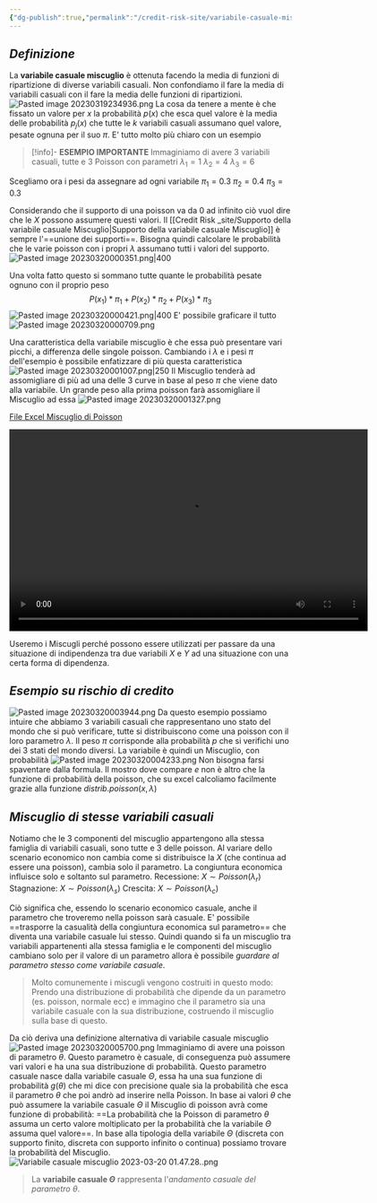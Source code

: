 ```yaml
---
{"dg-publish":true,"permalink":"/credit-risk-site/variabile-casuale-miscuglio/"}
---
```


## *Definizione*
La **variabile casuale miscuglio** è ottenuta facendo la media di funzioni di ripartizione di diverse variabili casuali.
Non confondiamo il fare la media di variabili casuali con il fare la media delle funzioni di ripartizioni.
![Pasted image 20230319234936.png](/img/user/Credit%20Risk%20_site/allegati/Pasted%20image%2020230319234936.png)
La cosa da tenere a mente è che fissato un valore per $x$ la probabilità $p(x)$ che esca quel valore è la media delle probabilità $p_j(x)$  che tutte le $k$ variabili casuali assumano quel valore, pesate ognuna per il suo $\pi$.
E' tutto molto più chiaro con un esempio

>[!info]- **ESEMPIO IMPORTANTE**
Immaginiamo di avere 3 variabili casuali, tutte e 3 Poisson con parametri
$\lambda_1 = 1$
$\lambda_2 = 4$
$\lambda_3 = 6$
>
Scegliamo ora i pesi da assegnare ad ogni variabile
$\pi_1 = 0.3$
$\pi_2 = 0.4$
$\pi_3 = 0.3$
>
Considerando che il supporto di una poisson va da 0 ad infinito ciò vuol dire che le $X$ possono assumere questi valori.
Il [[Credit Risk _site/Supporto della variabile casuale Miscuglio\|Supporto della variabile casuale Miscuglio]] è sempre l'==unione dei supporti==.
Bisogna quindi calcolare le probabilità che le varie poisson con i propri $\lambda$ assumano tutti i valori del supporto.
![Pasted image 20230320000351.png|400](/img/user/Credit%20Risk%20_site/allegati/Pasted%20image%2020230320000351.png)
>
Una volta fatto questo si sommano tutte quante le probabilità pesate ognuno con il proprio peso $$P(x_1)*\pi_1 + P(x_2)*\pi_2 + P(x_3)*\pi_3$$ ![Pasted image 20230320000421.png|400](/img/user/Credit%20Risk%20_site/allegati/Pasted%20image%2020230320000421.png)
E' possibile graficare il tutto
![Pasted image 20230320000709.png](/img/user/Credit%20Risk%20_site/allegati/Pasted%20image%2020230320000709.png)
>
Una caratteristica della variabile miscuglio è che essa può presentare vari picchi, a differenza delle singole poisson.
Cambiando i $\lambda$ e i pesi $\pi$ dell'esempio è possibile enfatizzare di più questa caratteristica
![Pasted image 20230320001007.png|250](/img/user/Credit%20Risk%20_site/allegati/Pasted%20image%2020230320001007.png)
Il Miscuglio tenderà ad assomigliare di più ad una delle 3 curve in base al peso $\pi$ che viene dato alla variabile.
Un grande peso alla prima poisson farà assomigliare il Miscuglio ad essa
![Pasted image 20230320001327.png](/img/user/Credit%20Risk%20_site/allegati/Pasted%20image%2020230320001327.png)

[File Excel Miscuglio di Poisson](https://github.com/marcolldotcoin/credit_risk/raw/d83a09e54c45dcc63df721a65973609428aa664d/src/site/uploads/Miscuglio%20di%20Poisson.xlsx)

<video width="640" height="360" controls>
>   <source src="https://github.com/marcolldotcoin/credit_risk/raw/6b500ac7d4dd31c793e05f7c712168bbab148ab8/src/site/uploads/video/Miscuglio%20di%20Poisson.mp4">
>   Your browser does not support the video tag.
> </video>

Useremo i Miscugli perché possono essere utilizzati per passare da una situazione di indipendenza tra due variabili $X$ e $Y$ ad una situazione con una certa forma di dipendenza.

## *Esempio su rischio di credito*
![Pasted image 20230320003944.png](/img/user/Credit%20Risk%20_site/allegati/Pasted%20image%2020230320003944.png)
Da questo esempio possiamo intuire che abbiamo 3 variabili casuali che rappresentano uno stato del mondo che si può verificare, tutte si distribuiscono come una poisson con il loro parametro $\lambda$.
Il peso $\pi$ corrisponde alla probabilità $p$ che si verifichi uno dei 3 stati del mondo diversi.
La variabile è quindi un Miscuglio, con probabilità
![Pasted image 20230320004233.png](/img/user/Credit%20Risk%20_site/allegati/Pasted%20image%2020230320004233.png)
Non bisogna farsi spaventare dalla formula. Il mostro dove compare $e$ non è altro che la funzione di probabilità della poisson, che su excel calcoliamo facilmente grazie alla funzione $distrib.poisson(x,\lambda)$
## *Miscuglio di stesse variabili casuali*
Notiamo che le 3 componenti del miscuglio appartengono alla stessa famiglia di variabili casuali, sono tutte e 3 delle poisson. 
Al variare dello scenario economico non cambia come si distribuisce la $X$ (che continua ad essere una poisson), cambia solo il parametro.
La congiuntura economica influisce solo e soltanto sul parametro.
Recessione: $X \sim Poisson(\lambda_r)$
Stagnazione: $X \sim Poisson(\lambda_s)$
Crescita: $X \sim Poisson(\lambda_c)$

Ciò significa che, essendo lo scenario economico casuale, anche il parametro che troveremo nella poisson sarà casuale.
E' possibile ==trasporre la casualità della congiuntura economica sul parametro== che diventa una variabile casuale lui stesso.
Quindi quando si fa un miscuglio tra variabili appartenenti alla stessa famiglia e le componenti del miscuglio cambiano solo per il valore di un parametro allora è possibile *guardare al parametro stesso come variabile casuale*.

> Molto comunemente i miscugli vengono costruiti in questo modo:
> Prendo una distribuzione di probabilità che dipende da un parametro (es. poisson, normale ecc) e immagino che il parametro sia una variabile casuale con la sua distribuzione, costruendo il miscuglio sulla base di questo.

Da ciò deriva una definizione alternativa di variabile casuale miscuglio
![Pasted image 20230320005700.png](/img/user/Credit%20Risk%20_site/allegati/Pasted%20image%2020230320005700.png)
Immaginiamo di avere una poisson di parametro $\theta$.
Questo parametro è casuale, di conseguenza può assumere vari valori e ha una sua distribuzione di probabilità.
Questo parametro casuale nasce dalla variabile casuale $\Theta$, essa ha una sua funzione di probabilità $g(\theta)$ che mi dice con precisione quale sia la probabilità che esca il parametro $\theta$ che poi andrò ad inserire nella Poisson.
In base ai valori $\theta$ che può assumere la variabile casuale $\Theta$ il Miscuglio di poisson avrà come funzione di probabilità: 
==La probabilità che la Poisson di parametro $\theta$ assuma un certo valore moltiplicato per la probabilità che la variabile $\Theta$ assuma quel valore==.
In base alla tipologia della variabile $\Theta$ (discreta con supporto finito, discreta con supporto infinito o continua) possiamo trovare la probabilità del Miscuglio.
![Variabile casuale miscuglio 2023-03-20 01.47.28..png](/img/user/Credit%20Risk%20_site/allegati/Variabile%20casuale%20miscuglio%202023-03-20%2001.47.28..png)


> La **variabile casuale $\Theta$** rappresenta l'*andamento casuale del parametro* $\theta$.




